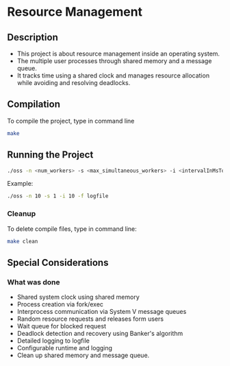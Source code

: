 # **Resource Management**

## **Description**

- This project is about resource management inside an operating system. 
- The multiple user processes through shared memory and a message queue. 
- It tracks time using a shared clock and manages resource allocation while avoiding and resolving deadlocks. 

## **Compilation**

To compile the project, type in command line

```sh
make
```

## **Running the Project**

```sh
./oss -n <num_workers> -s <max_simultaneous_workers> -i <intervalInMsToLaunchChildren> -f <logfile>
```
Example:

```sh
./oss -n 10 -s 1 -i 10 -f logfile
```

### Cleanup

To delete compile files, type in command line:

```sh
make clean
```

## Special Considerations

### What was done

- Shared system clock using shared memory
- Process creation via fork/exec
- Interprocess communication via System V message queues
- Random resource requests and releases form users
- Wait queue for blocked request
- Deadlock detection and recovery using Banker's algorithm
- Detailed logging to logfile
- Configurable runtime and logging
- Clean up shared memory and message queue.
